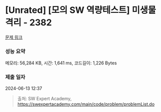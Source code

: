 # [Unrated] [모의 SW 역량테스트] 미생물 격리 - 2382 

[문제 링크](https://swexpertacademy.com/main/code/problem/problemDetail.do?contestProbId=AV597vbqAH0DFAVl) 

### 성능 요약

메모리: 56,284 KB, 시간: 1,641 ms, 코드길이: 1,226 Bytes

### 제출 일자

2024-06-13 12:37



> 출처: SW Expert Academy, https://swexpertacademy.com/main/code/problem/problemList.do